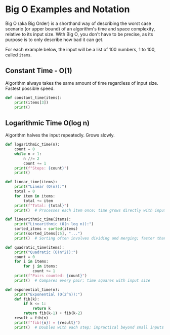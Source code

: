 # Big O Examples and Notation

Big O (aka Big Order) is a shorthand way of describing the worst case scenario (or upper bound) of an algorithm's time and space complexity, relative to its input size. With Big O, you don't have to be precise, as its purpose is to only describe how bad it can get. 

For each example below, the input will be a list of 100 numbers, 1 to 100, called `items`.

## Constant Time - O(1)

Algorithm always takes the same amount of time regardless of input size. Fastest possible speed. 

```python
def constant_time(items):
    print(items[3])  
    print()
```
## Logarithmic Time O(log n)

Algorithm halves the input repeatedly. Grows slowly. 

```python
def logarithmic_time(n):
    count = 0
    while n > 1:
        n //= 2
        count += 1
    print(f"Steps: {count}")
    print()  
```

```python
def linear_time(items):
    print("Linear (O(n)):")
    total = 0
    for item in items:
        total += item
    print(f"Total: {total}")
    print()  # Processes each item once; time grows directly with input size
```

```python
def linearithmic_time(items):
    print("Linearithmic (O(n log n)):")
    sorted_items = sorted(items)
    print(sorted_items[:5], "...")
    print()  # Sorting often involves dividing and merging; faster than O(n^2), slower than O(n)
```

```python
def quadratic_time(items):
    print("Quadratic (O(n^2)):")
    count = 0
    for i in items:
        for j in items:
            count += 1
    print(f"Pairs counted: {count}")
    print()  # Compares every pair; time squares with input size
```

```python
def exponential_time(n):
    print("Exponential (O(2^n)):")
    def fib(k):
        if k <= 1:
            return k
        return fib(k-1) + fib(k-2)
    result = fib(n)
    print(f"fib({n}) = {result}")
    print()  # Doubles with each step; impractical beyond small inputs
```

